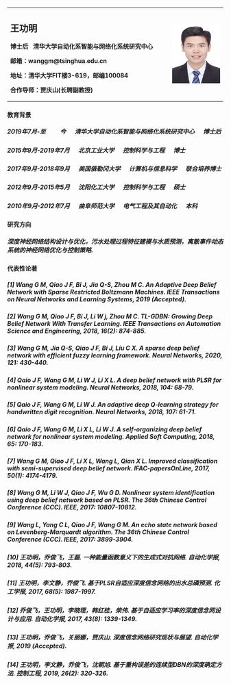 <table border="0">
  <tr>
    <td width="75%">
      <h2>王功明</h2>
      <p><b>博士后&nbsp;&nbsp;&nbsp;清华大学自动化系智能与网络化系统研究中心</b></p>
      <p><b>邮箱：wanggm@tsinghua.edu.cn</b></p>
      <p><b>地址：清华大学FIT楼3-619，邮编100084</b></p>
      <p><b>合作导师：贾庆山(长聘副教授)</b></p>
    </td>
    <td width="25%">
      <img src="https://github.com/wanggmtsinghua/wanggmtsinghua.github.io/raw/master/Gongming.jpg" width="100%"> 
    </td>
  </tr>
</table>

<h4>教育背景<h4>
  
<h5>2019年7月-至&nbsp;&nbsp;&nbsp;&nbsp;&nbsp;&nbsp;&nbsp;&nbsp;&nbsp;&nbsp;今&nbsp;&nbsp;&nbsp;&nbsp;&nbsp;&nbsp;清华大学自动化系智能与网络化系统研究中心&nbsp;&nbsp;&nbsp;&nbsp;&nbsp;&nbsp;博士后<h5>
  
<h5>2015年9月-2019年7月&nbsp;&nbsp;&nbsp;&nbsp;&nbsp;&nbsp;北京工业大学&nbsp;&nbsp;&nbsp;&nbsp;&nbsp;&nbsp;控制科学与工程&nbsp;&nbsp;&nbsp;&nbsp;&nbsp;&nbsp;博士<h5>
  
<h5>2017年9月-2018年9月&nbsp;&nbsp;&nbsp;&nbsp;&nbsp;&nbsp;美国俄勒冈大学&nbsp;&nbsp;&nbsp;&nbsp;&nbsp;&nbsp;计算机与信息科学&nbsp;&nbsp;&nbsp;&nbsp;&nbsp;&nbsp;联合培养博士<h5>

<h5>2012年9月-2015年5月&nbsp;&nbsp;&nbsp;&nbsp;&nbsp;&nbsp;沈阳化工大学&nbsp;&nbsp;&nbsp;&nbsp;&nbsp;&nbsp;控制科学与工程&nbsp;&nbsp;&nbsp;&nbsp;&nbsp;&nbsp;硕士<h5>

<h5>2010年9月-2012年7月&nbsp;&nbsp;&nbsp;&nbsp;&nbsp;&nbsp;曲阜师范大学&nbsp;&nbsp;&nbsp;&nbsp;&nbsp;&nbsp;电气工程及其自动化&nbsp;&nbsp;&nbsp;&nbsp;&nbsp;&nbsp;本科<h5>

<h4>研究方向<h4>
  
<h5>深度神经网络结构设计与优化，污水处理过程特征建模与水质预测，离散事件动态系统的神经网络优化与控制策略.<h5>

<h4>代表性论著<h4>
  
<h5>[1] Wang G M, Qiao J F, Bi J, Jia Q-S, Zhou M C. An Adaptive Deep Belief Network with Sparse Restricted Boltzmann Machines. IEEE Transactions on Neural Networks and Learning Systems, 2019 (Accepted).<h5>
<h5>[2] Wang G M, Qiao J F, Bi J, Li W j, Zhou M C. TL-GDBN: Growing Deep Belief Network With Transfer Learning. IEEE Transactions on Automation Science and Engineering, 2018, 16(2): 874-885. <h5>
  
<h5>[3] Wang G M, Jia Q-S, Qiao J F, Bi J, Liu C X. A sparse deep belief network with efficient fuzzy learning framework. Neural Networks, 2020, 121: 430-440.<h5>
  
<h5>[4] Qaio J F, Wang G M, Li W J, Li X L. A deep belief network with PLSR for nonlinear system modeling. Neural Networks, 2018, 104: 68-79.
  
<h5>[5] Qaio J F, Wang G M, Li W J. An adaptive deep Q-learning strategy for handwritten digit recognition. Neural Networks, 2018, 107: 61-71.<h5>
  
<h5>[6] Qaio J F, Wang G M, Li X L, Li W J. A self-organizing deep belief network for nonlinear system modeling. Applied Soft Computing, 2018, 65: 170-183.<h5>
<h5>[7] Wang G M, Qiao J F, Li X L, Wang L, Qian X L. Improved classification with semi-supervised deep belief network. IFAC-papersOnLine, 2017, 50(1): 4174-4179.<h5>
<h5>[8] Wang G M, Li W J, Qiao J F, Wu G D. Nonlinear system identification using deep belief network based on PLSR. The 36th Chinese Control Conference (CCC). IEEE, 2017: 10807-10812.<h5>
<h5>[9] Wang L, Yang C L, Qiao J F, Wang G M. An echo state network based on Levenberg-Marquardt algorithm. The 36th Chinese Control Conference (CCC). IEEE, 2017: 3899-3904.<h5>
  
<h5>[10] 王功明，乔俊飞，王磊. 一种能量函数意义下的生成式对抗网络. 自动化学报, 2018, 44(5): 793-803.<h5>
  
<h5>[11] 王功明，李文静，乔俊飞. 基于PLSR自适应深度信念网络的出水总磷预测. 化工学报, 2017, 68(5): 1987-1997.<h5>
  
<h5>[12] 乔俊飞，王功明，李晓理，韩红桂，柴伟. 基于自适应学习率的深度信念网设计与应用. 自动化学报, 2017, 43(8): 1339-1349.<h5>
<h5>[13] 王功明，乔俊飞，关丽娜，贾庆山. 深度信念网络研究现状与展望. 自动化学报, 2019 (Accepted).<h5>
<h5>[14] 王功明，李文静，乔俊飞，沈朝旭. 基于重构误差的连续型DBN的深度确定方法. 控制工程, 2019, 26(2): 320-326. <h5>
